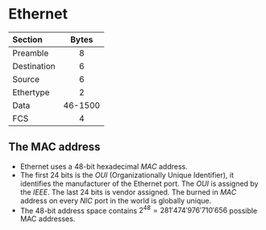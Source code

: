 # Ethernet

| Section     | Bytes   |
| :---------- | :-----: |
| Preamble    | 8       |
| Destination | 6       |
| Source      | 6       |
| Ethertype   | 2       |
| Data        | 46-1500 |
| FCS         | 4       |

## The MAC address

- Ethernet uses a 48-bit hexadecimal *MAC* address. 
- The first 24 bits is the *OUI* (Organizationally Unique Identifier),
    it identifies the manufacturer of the Ethernet port. The *OUI* is
    assigned by the *IEEE*. The last 24 bits is vendor assigned. The
    burned in *MAC* address on every *NIC* port in the world is
    globally unique.
- The 48-bit address space contains $2^48 = 281'474'976'710'656$
    possible MAC addresses.
